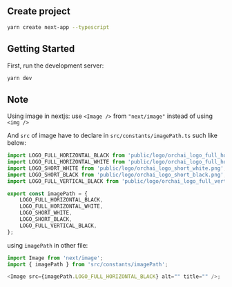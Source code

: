 ## Create project

```bash
yarn create next-app --typescript
```

## Getting Started

First, run the development server:

```bash
yarn dev
```

## Note

Using image in nextjs: use `<Image />` from `"next/image"` instead of using `<img />`

And `src` of image have to declare in `src/constants/imagePath.ts` such like below:

```ts
import LOGO_FULL_HORIZONTAL_BLACK from 'public/logo/orchai_logo_full_horizontal_black.png';
import LOGO_FULL_HORIZONTAL_WHITE from 'public/logo/orchai_logo_full_horizontal_white.png';
import LOGO_SHORT_WHITE from 'public/logo/orchai_logo_short_white.png';
import LOGO_SHORT_BLACK from 'public/logo/orchai_logo_short_black.png';
import LOGO_FULL_VERTICAL_BLACK from 'public/logo/orchai_logo_full_vertical_black.png';

export const imagePath = {
    LOGO_FULL_HORIZONTAL_BLACK,
    LOGO_FULL_HORIZONTAL_WHITE,
    LOGO_SHORT_WHITE,
    LOGO_SHORT_BLACK,
    LOGO_FULL_VERTICAL_BLACK,
};
```

using `imagePath` in other file:

```ts
import Image from 'next/image';
import { imagePath } from 'src/constants/imagePath';

<Image src={imagePath.LOGO_FULL_HORIZONTAL_BLACK} alt="" title="" />;
```
